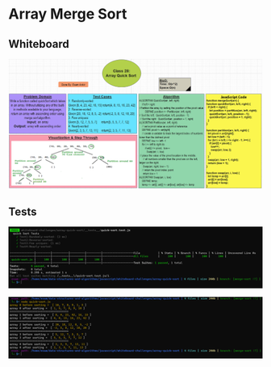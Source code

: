 # Array Merge Sort

## Whiteboard
![img](./assets/quickSortWB.PNG)

## Tests
![img](./assets/testsQuick.PNG)

![img](./assets/run.PNG)

